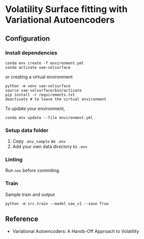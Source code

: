# Volatility Surface fitting with Variational Autoencoders

## Configuration

### Install dependencies

```shell
conda env create -f environment.yml
conda activate vae-volsurface
```
or creating a virtual environment
```shell
python -m venv vae-volsurface
source vae-volsurface/bin/activate
pip install -r requirements.txt
deactivate # to leave the virtual environment
```

To update your environment,
```shell
conda env update --file environment.yml
```


### Setup data folder
1. Copy `.env_sample` as `.env`
2. Add your own data directory to `.env`

### Linting

Run `nox` before commiting.

### Train

Sample train and output
```shell
python -m src.train --model vae_v1 --save True
```



## Reference

- Variational Autoencoders: A Hands-Off Approach to Volatility
